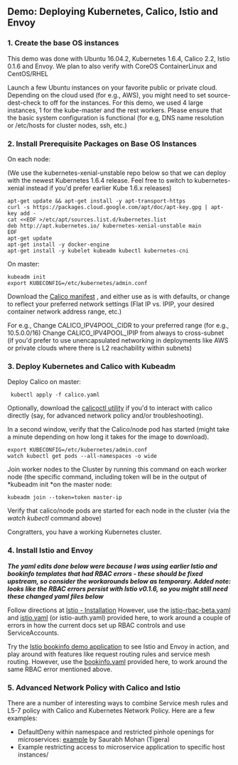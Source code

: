 ## Demo: Deploying Kubernetes, Calico, Istio and Envoy  

### 1. Create the base OS instances

This demo was done with Ubuntu 16.04.2, Kubernetes 1.6.4, Calico 2.2, Istio 0.1.6 and Envoy. We plan to also verify with CoreOS ContainerLinux and CentOS/RHEL

Launch a few Ubuntu instances on your favorite public or private cloud. Depending on the cloud used (for e.g., AWS), you might need to set source-dest-check to off for the instances. For this demo, we used 4 large instances, 1 for the kube-master and the rest workers. Please ensure that the basic system configuration is functional (for e.g, DNS name resolution or /etc/hosts for cluster nodes, ssh, etc.)


### 2. Install Prerequisite Packages on Base OS Instances


On each node:

(We use the kubernetes-xenial-unstable repo below so that we can deploy with the newest Kubernetes 1.6.4 release. Feel free to switch to kubernetes-xenial instead if you'd prefer earlier Kube 1.6.x releases)

	apt-get update && apt-get install -y apt-transport-https
	curl -s https://packages.cloud.google.com/apt/doc/apt-key.gpg | apt-key add -
	cat <<EOF >/etc/apt/sources.list.d/kubernetes.list
	deb http://apt.kubernetes.io/ kubernetes-xenial-unstable main
	EOF
	apt-get update
 	apt-get install -y docker-engine
	apt-get install -y kubelet kubeadm kubectl kubernetes-cni
	

On master:
	
	kubeadm init
	export KUBECONFIG=/etc/kubernetes/admin.conf

	

Download the [Calico manifest](http://docs.projectcalico.org/v2.2/getting-started/kubernetes/installation/hosted/kubeadm/1.6/calico.yaml) , and either use as is with defaults, or change to reflect your preferred network settings (Flat IP vs. IPIP, your desired container network address range, etc.)

For e.g.,
     Change CALICO_IPV4POOL_CIDR to your preferred range (for e.g., 10.5.0.0/16)
     Change CALICO_IPV4POOL_IPIP from always to cross-subnet (if you'd prefer to use unencapsulated networking in deployments like AWS or private clouds where there is L2 reachability within subnets)
 
### 3. Deploy Kubernetes and Calico with Kubeadm
 
 Deploy Calico on master:
	 
	 kubectl apply -f calico.yaml
	 
 
 Optionally, download the [calicoctl utility](https://github.com/projectcalico/calicoctl/releases/download/v1.2.1/calicoctl)  if you'd to interact with calico directly (say, for advanced network policy and/or troubleshooting).
 
 
In a second window, verify that the Calico/node pod has started (might take a minute depending on how long it takes for the image to download).
	
	export KUBECONFIG=/etc/kubernetes/admin.conf
	watch kubectl get pods --all-namespaces -o wide
	
 
Join worker nodes to the Cluster by running this command on each worker node (the specific command, including token will be in the output of *kubeadm init *on the master node:
	
	kubeadm join --token=token master-ip
	
Verify that calico/node pods are started for each node in the cluster (via the *watch kubectl* command above)

Congratters, you have a working Kubernetes cluster.



### 4. Install Istio and Envoy

***The yaml edits done below were because I was using earlier Istio and bookinfo templates that had RBAC errors - these should be fixed upstream, so consider the workarounds below as temporary. Added note: looks like the RBAC errors persist with Istio v0.1.6, so you might still need these changed yaml files below***

Follow directions at [Istio - Installation](https://istio.io/docs/tasks/installing-istio.html)  However, use the [istio-rbac-beta.yaml](https://gist.github.com/kprabhak/230a40586a0966028e0dbe6fdaf2b877)  and [istio.yaml](https://gist.github.com/kprabhak/9ab1f16b79ab5a6b820fe910ae7b0d03)  (or istio-auth.yaml) provided here, to work around a couple of errors in how the current docs set up RBAC controls and use ServiceAccounts.
  
  Try the [Istio bookinfo demo application](https://istio.io/docs/samples/bookinfo.html)  to see Istio and Envoy in action, and play around with features like request routing rules and service mesh routing. However, use the [bookinfo.yaml](https://gist.github.com/kprabhak/f4eb322a1c716d6422159b4fa0b7b0f9)  provided here, to work around the same RBAC error mentioned above.
  
  
  
### 5. Advanced Network Policy with Calico and Istio

There are a number of interesting ways to combine Service mesh rules and L5-7 policy with Calico and Kubernetes Network Policy. Here are a few examples:

- DefaultDeny within namespace and restricted pinhole openings for microservices: [example](https://www.projectcalico.org/network-policy-and-istio-deep-dive/)  by Saurabh Mohan (Tigera)
- Example restricting access to microservice application to specific host instances/




  
